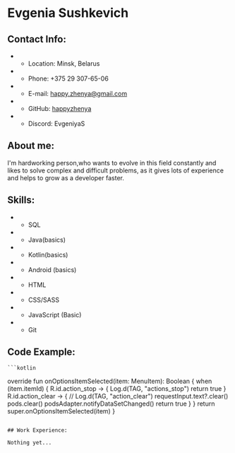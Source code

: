 # Evgenia Sushkevich 


## Contact Info:

- * Location: Minsk, Belarus
- * Phone: +375 29 307-65-06
- * E-mail: happy.zhenya@gmail.com
- * GitHub: [happyzhenya](https://github.com/happyzhenya)
- * Discord: EvgeniyaS

## About me:

I'm hardworking person,who wants to evolve in this field constantly and likes to solve complex and difficult problems, as it gives lots of experience and helps to grow as a developer faster. 

## Skills:

- * SQL
- * Java(basics)
- * Kotlin(basics) 
- * Android (basics)
- * HTML
- * CSS/SASS
- * JavaScript (Basic)
- * Git

## Code Example:

    ```kotlin
override fun onOptionsItemSelected(item: MenuItem): Boolean {
    when (item.itemId) {
        R.id.action_stop -> {
            Log.d(TAG, "actions_stop")
            return true
        }
        R.id.action_clear -> {
           // Log.d(TAG, "action_clear")
            requestInput.text?.clear()
            pods.clear()
            podsAdapter.notifyDataSetChanged()
            return true
        }
    }
    return super.onOptionsItemSelected(item)
}   
```

## Work Experience:

Nothing yet...